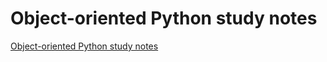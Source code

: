 # Object-oriented Python study notes
[Object-oriented Python study notes](https://aiwithcloud.com/2022/09/19/object_oriented_python_study_notes/)